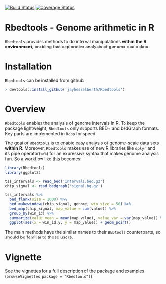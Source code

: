 [![Build Status](https://travis-ci.com/jayhesselberth/Rbedtools.svg?token=Q9WRSyqYnpS7KpFfTscp&branch=master)](https://travis-ci.com/jayhesselberth/Rbedtools) [![Coverage Status](https://img.shields.io/codecov/c/github/jayhesselberth/Rbedtools/master.svg)](https://codecov.io/github/jayhesselberth/Rbedtools?branch=master)

Rbedtools - Genome arithmetic in R
==================================

`Rbedtools` provides methods to do interval manipulations **within the R environment**, enabling fast explorative analysis of genome-scale data.

Installation
============

`Rbedtools` can be installed from github:

``` r
> devtools::install_github('jayhesselberth/Rbedtools')
```

Overview
========

`Rbedtools` enables the analysis of genome intervals in R. To keep the package lightweight, `Rbedtools` only supports BED+ and bedGraph formats. Key parts are implemented in `Rcpp` for speed.

The goal of `Rbedtools` is to enable easy analysis of genome-scale data sets **within R**. Moreover, `Rbedtools` makes use of new R libraries like `dplyr` and its pipe operator(`%>%`) for an expressive syntax that makes genome analysis fun. So a workflow like [this](https://github.com/arq5x/bedtools-protocols/blob/master/bedtools.md#bp3-plot-transcription-factor-occupancy-surrounding-the-transcription-start-site) becomes:

``` r
library(Rbedtools)
library(ggplot2)

tss_intervals <- read_bed('intervals.bed.gz')
chip_signal <- read_bedgraph('signal.bg.gz')

tss_intervals %>%
  bed_flank(size = 1000) %>%
  bed_makewindows(chip_signal, genome, win_size = 50) %>%
  bed_map(chip_signal, map_value = sum(value)) %>%
  group_by(win_id) %>%
  summarize(value_mean = mean(map_value), value_var = var(map_value)) %>%
  ggplot(aes(x = win_id.y, y = map_value)) + geom_point()
```

The main methods have the similar names to their `BEDtools` counterparts, so should be familiar to those users.

Vignette
========

See the vignettes for a full description of the package and examples (`browseVignettes(package = "Rbedtools")`)
